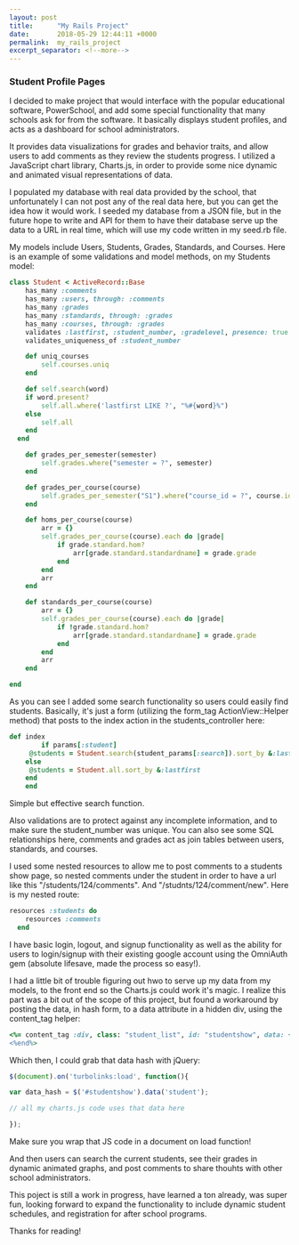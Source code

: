 ```yaml
---
layout: post
title:      "My Rails Project"
date:       2018-05-29 12:44:11 +0000
permalink:  my_rails_project
excerpt_separator: <!--more-->
---
```



### Student Profile Pages

I decided to make project that would interface with the popular educational software, PowerSchool, and add some special functionality that many schools ask for from the software. It basically displays student profiles, and acts as a dashboard for school administrators.
<!--more--> It provides data visualizations for grades and behavior traits, and allow users to add comments as they review the students progress. I utilized a JavaScript chart library, Charts.js, in order to provide some nice dynamic and animated visual representations of data. 

I populated my database with real data provided by the school, that unfortunately I can not post any of the real data here, but you can get the idea how it would work. I seeded my database from a JSON file, but in the future hope to write and API for them to have their database serve up the data to a URL in real time, which will use my code written in my seed.rb file.

My models include Users, Students, Grades, Standards, and Courses. Here is an example of some validations and model methods, on my Students model:

```ruby
class Student < ActiveRecord::Base
	has_many :comments
	has_many :users, through: :comments
	has_many :grades
	has_many :standards, through: :grades
	has_many :courses, through: :grades
	validates :lastfirst, :student_number, :gradelevel, presence: true
	validates_uniqueness_of :student_number

	def uniq_courses
		self.courses.uniq
	end

	def self.search(word)
  	if word.present?
  		self.all.where('lastfirst LIKE ?', "%#{word}%")
  	else
  		self.all
  	end
  end

	def grades_per_semester(semester)
		self.grades.where("semester = ?", semester)
	end

	def grades_per_course(course)
		self.grades_per_semester("S1").where("course_id = ?", course.id)
	end

	def homs_per_course(course)
		arr = {}
		self.grades_per_course(course).each do |grade|
			if grade.standard.hom?
				arr[grade.standard.standardname] = grade.grade
			end
		end
		arr
	end

	def standards_per_course(course)
		arr = {}
		self.grades_per_course(course).each do |grade|
			if !grade.standard.hom?
				arr[grade.standard.standardname] = grade.grade
			end
		end
		arr
	end

end
```

As you can see I added some search functionality so users could easily find students. Basically, it's just a form (utilizing the form_tag ActionView::Helper method) that posts to the index action in the students_controller here:
```ruby
def index
		if params[:student]
     @students = Student.search(student_params[:search]).sort_by &:lastfirst
    else
     @students = Student.all.sort_by &:lastfirst
    end
	end
```
Simple but effective search function.

Also validations are to protect against any incomplete information, and to make sure the student_number was unique. You can also see some SQL relationships here, comments and grades act as join tables between users, standards, and courses.

I used some nested resources to allow me to post comments to a students show page, so nested comments under the student in order to have a url like this "/students/124/comments". And "/studnts/124/comment/new". Here is my nested route:
```ruby
resources :students do 
  	resources :comments
  end
```

I have basic login, logout, and signup functionality as well as the ability for users to login/signup with their existing google account using the OmniAuth gem (absolute lifesave, made the process so easy!). 

I had a little bit of trouble figuring out hwo to serve up my data from my models, to the front end so the Charts.js could work it's magic. I realize this part was a bit out of the scope of this project, but found a workaround by posting the data, in hash form, to a data attribute in a hidden div, using the content_tag helper:

```ruby
<%= content_tag :div, class: "student_list", id: "studentshow", data: {student: @s1_data_hash} do %>
<%end%>
```

Which then, I could grab that data hash with jQuery:

```javascript
$(document).on('turbolinks:load', function(){

var data_hash = $('#studentshow').data('student');

// all my charts.js code uses that data here

});
```

Make sure you wrap that JS code in a document on load function!

And then users can search the current students, see their grades in dynamic animated graphs, and post comments to share thouhts with other school administrators. 

This poject is still a work in progress, have learned a ton already, was super fun, looking forward to expand the functionality to include dynamic student schedules, and registration for after school programs. 

Thanks for reading!



